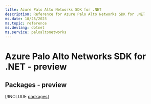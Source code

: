 ```yaml
---
title: Azure Palo Alto Networks SDK for .NET
description: Reference for Azure Palo Alto Networks SDK for .NET
ms.date: 10/25/2023
ms.topic: reference
ms.devlang: dotnet
ms.service: paloaltonetworks
---
```

# Azure Palo Alto Networks SDK for .NET - preview
## Packages - preview
[!INCLUDE [packages](palo-alto-networks-index.md)]